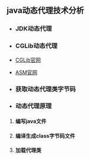 ## java动态代理技术分析

- ### JDK动态代理


- ### CGLib动态代理
- [CGLib官网](https://github.com/cglib/cglib/wiki)
- [ASM官网](https://asm.ow2.io/)


- ### 获取动态代理类字节码


- ### 动态代理原理

1. #### 编写java文件

2. #### 编译生成class字节码文件

3. #### 加载代理类